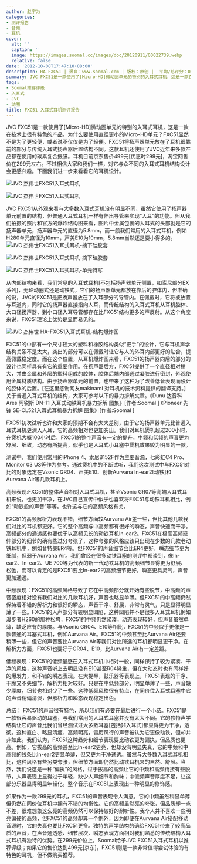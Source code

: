 ```yaml
---
author: 赵宇为
categories:
- 测评报告
- 音频
- 耳机
cover:
  alt: ''
  caption: ''
  image: https://images.soomal.cc/images/doc/20120911/00022739.webp
  relative: false
date: '2012-10-08T17:47:10+08:00'
description: HA-FXC51 | 源自：www.soomal.com | 版权：原创 |  平均/总评分：08.78/351
summary: JVC FXC51是一款使用了[Micro-HD]微动圈单元的特别的入耳式耳机，这是一款在技术上很有特色的产品。为什么要使用直径更小的Micro-HD单元？FXC51显然不是为了更轻便，或者说不仅仅是为了轻便。FXC51将扬声器单元放在了耳机很靠前的部分与传统入耳式扬声器后置结构不同。耳机目前京东售价499元[优惠时299元]……
tags:
- Soomal推荐评级
- 入耳式
- JVC
- 动圈
title: FXC51 入耳式耳机测评报告
---
```


JVC FXC51是一款使用了[Micro-HD]微动圈单元的特别的入耳式耳机，这是一款在技术上很有特色的产品。为什么要使用直径更小的Micro-HD单元？FXC51显然不是为了更轻便，或者说不仅仅是为了轻便。FXC51将扬声器单元放在了耳机很靠前的部分与传统入耳式扬声器后置结构不同。这款耳机还使用了JVC近年来多款产品都在使用的碳素复合振膜。耳机目前京东售价499元[优惠时299元]，淘宝网售价在299元左右。不过相信大家和我们一样，对它与众不同的入耳式耳机结构设计会更感兴趣。下面我们进一步来看看它的耳机设计。

![JVC 杰伟世FXC51入耳式耳机](https://images.soomal.cc/images/doc/20120911/00022737.webp)




![JVC 杰伟世FXC51入耳式耳机](https://images.soomal.cc/images/doc/20120911/00022738.webp)




JVC FXC51从外观来看与大多数入耳式耳机没有明显不同，虽然它使用了扬声器单元前置的结构，但普通入耳式耳机一样有伸出导管来实现“入耳”的功能。但从我们拍摄的照片和官方的爆炸结构图来看，图片中金属包裹的入耳式的头部就是它的扬声器单元，扬声器单元的直径为5.8mm，而一般我们常用的入耳式耳机，例如H280单元直径为10mm，声美E10为10mm，5.8mm当然还是要小得多的。
![JVC 杰伟世FXC51入耳式耳机-摘下硅胶套](https://images.soomal.cc/images/doc/20120911/00022740.webp)




![JVC 杰伟世FXC51入耳式耳机-摘下硅胶套](https://images.soomal.cc/images/doc/20120911/00022741.webp)




![JVC 杰伟世FXC51入耳式耳机-单元特写](https://images.soomal.cc/images/doc/20120911/00022742.webp)




从内部结构来看，我们常见的入耳式耳机[不包括扬声器单元侧置，如索尼部分EX系列]，无论动圈式还是动铁式，它们的扬声器单元都放在靠后的腔体内，但准确的说，JVC的FXC51是把扬声器放在了入耳部分的导管内。在佩戴时，它将被放置与耳道内，同时它的扬声器直接指向人耳，而传统结构的入耳式耳机从耳机腔体、大口径扬声器、到小口径入耳导管都存在比FXC51结构更多的声反射。从这个角度来说，FXC51理论上优势是显而易见的。

![JVC 杰伟世 HA-FXC51入耳式耳机-结构爆炸图](https://images.soomal.cc/images/doc/20121008/00023345.webp)




FXC51的中部有一个尺寸较大的塑料和橡胶结构类似“把手”的设计，它与耳机声学结构关系不是太大，突出的部分可以在佩戴时让它与人的外耳内部更好的贴合，提高佩戴稳定度。而在这个位置，从耳机爆炸图来看，FXC51的扬声器向后的部分的设计也同样具有有它的重要作用。在扬声器后方，FXC51提供了一个直径相对稍大，并由金属和外层的塑料组成的腔体，腔体后端内部通过凝胶进行密封，外观使用金属材质结构。由于扬声器单元的前置，也带来了这种为了改善低音表现而设计的腔体的后置。[在这里感谢网友makinami 对耳机的技术资料提供的翻译支持。]关于普通入耳式耳机的结构，大家可参考以下的暴力拆解文章。《Dunu 达音科 Ares 阿锐斯 DN-11 入耳式动铁耳机暴力拆解 图集》[作者:Soomal ]
《Pioneer 先锋 SE-CL521入耳式耳机暴力拆解 图集》[作者:Soomal ]


FXC51初次试听也许和大家的预期不会有太大差别，由于它的扬声器单元比普通入耳式耳机更深入人耳，它的高频相对也更加突出。我们对耳机煲机超过200小时，在煲机大概100小时后，FXC51的整个声音有一定的提升，中频和低频的声音更为舒展、细致，动态有所提高，似乎也是入耳式小耳塞中煲机效果较为明显的一款。

测试中，我们使用常用的iPhone 4、索尼B152F作为主要音源，七彩虹C4 Pro、Monitor 03 US等作为参考。通过煲机中的不断试听，我们这次测试中与FXC51对比的对象选定在Vsonic GR04、声美E10、创新Aurvana In-ear2[动铁]和Aurvana Air等几款耳机上。

高频表现:FXC51的整体声音相对入耳式耳机，甚至Vsonic GR07等高端入耳式耳机来说，也更加干净，在JVC自己宣传中似乎也喜欢将FXC51与动铁耳机相比，例如“动铁般的声音”等等。也许这与它的高频风格有关。

FXC51的高频解析力表现不错，细节方面较Aurvana Air差一些，但比其他几款我们对比的耳机都更好。它的整个高频与中高频都有很好的瞬态，声音快速而干净。高频部分的通透感也要优于以高频见长的动铁耳机In-ear2。FXC51在极高高频延伸部分的细节的确有些过分夸张了，这种夸张的风格应该只出现在少数的几款老动铁耳机中，例如音特美ER4等。但FXC51的声音细节会比ER4更好，瞬态细节更为细腻，但弱于Aurvana Air。我们曾经在很多动铁耳塞的测评中都谈到，像In-ear2、In-ear2、UE 700等为代表的新一代动铁耳机的高频细节显得更为舒展、松弛，而可以肯定的是FXC51要比In-ear2的高频细节更好，瞬态更具灵气，声音更加通透。

中频表现：FXC51的高频风格导致了它在中高频部分就开始有些脱节，中高频的声音密度相对没有我们对比的几款耳机好，声音也略显单薄。但FXC51的中高频仍然保持着不错的解析力和很好的瞬态，声音干净、舒展，非常有灵气，只是显得明显薄了一些。FXC51的人声部分有较明显凹陷，这种凹陷并不是很多入耳式耳机例如漫步者H260的那种松垮，FXC51的中频仍然紧凑，动态表现较好，但声音虽然单薄，缺乏应有的厚度。与Vsonic GR04、E10等相比，FXC51的中频似乎更像是一款普通的耳塞式耳机，例如Aurvana Air。FXC51的中频甚至比Aurvana Air还要稍薄一些，但它的声音要比Aurvana Air等我们对比所选的耳机都明显更干净。在解析力方面，FXC51也要好于GR04、E10，比Aurvana Air有一定差距。

低频表现：FXC51的低频量感在入耳式耳机中相对一般，同样保持了较为紧凑、干净的风格，这种声音听上去明显没有E10甚至R04隆重，但在大动态时也有同样好的爆发力，和不错的瞬态表现。在大提琴，鼓乐器等表现上，FXC51表现的干净、干脆又不失细节，解析力相对较好。只是在中低频部分，明显单薄了一些，声音缺少厚度，细节也相对少了一些。这种低频风格很有特点，在同价位入耳式耳塞中它的声音稍偏清淡，但解析力和瞬态表现稳定出色。

总结： FXC51的声音很有特色，所以我们有必要在最后进行一个小结。FXC51是一款很容易驱动的耳塞，与我们常用的入耳式耳塞并没有太大不同。它的独特声学结构让它的声音比我们曾经测试过大多数耳塞[包括非入耳式]都显得更为干净，透彻。这种直白、略显清瘦、高频明亮，雷厉风行的声音被认为它更像动铁，但却并非如此。我们认为，FXC51这种趋势和细节表现要比动铁更为偏执，但品质也更高。例如，它拔高的高频甚至比In-ear2更亮，但却没有明显失真，它的中频和中高频的线条比In-ear2更显单薄，但又更为干净通透。虽然与大多数入耳式耳机相比，这种风格有些另类夸张，但细节方面却仍然比动铁耳机来的自然、舒展。当然，我们说这是一种“偏执”的风格，过于拔高的高频让它的中频和高频衔接有些脱节，人声表现上显得过于年轻，缺少人声细节和韵味；中低频声音厚度不足，让这部分乐器显得明显年轻化。整个音乐在FXC51上表现出一种明显的修饰感。

如果作为一款299元的耳机，FXC51的声音表现令人满意。它的中频虽然稍显单薄但仍然在同价位耳机中拥有不错的均衡性。它的高频虽然亮的夸张，但品质却一点不差，很难想象这么亮的高频仍然可以保持较好的耐听性。我个人并不喜欢一些明亮偏硬的高频，但FXC51的高频却算一个例外，因为即便在Aurvana Air搭配移动音源时，它的失真也要比FXC51更多。独特的声学结构的确给FXC51带来了较高品质的声音，在声音通透感、细节层次、瞬态表现方面相对我们熟悉的传统结构入耳式耳机有独特的优势。在299元价位上，Soomal给予JVC FXC51入耳式耳机以推荐评级；如果它的售价达到499元[京东]，FXC51则是一款非常值得尝试体验的有特色的耳机，但不做购买推荐。